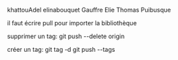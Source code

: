 khattouAdel
elinabouquet
Gauffre Elie
Thomas Puibusque

il faut écrire pull pour importer la bibliothèque

supprimer un tag:
 git push --delete origin <name>

créer un tag:
git tag -d <name>
git push --tags
